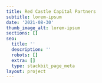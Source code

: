 ```yaml
---
title: Red Castle Capital Partners
subtitle: lorem-ipsum
date: '2021-08-30'
thumb_image_alt: lorem-ipsum
sections: []
seo:
  title: ''
  description: ''
  robots: []
  extra: []
  type: stackbit_page_meta
layout: project
---
```

